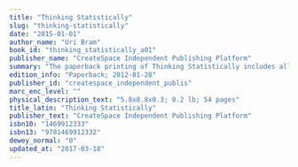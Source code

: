 ```yaml
---
title: "Thinking Statistically"
slug: "thinking-statistically"
date: "2015-01-01"
author_name: "Uri Bram"
book_id: "thinking_statistically_a01"
publisher_name: "CreateSpace Independent Publishing Platform"
summary: "The paperback printing of Thinking Statistically includes all the material from the Kindle original plus innovative new segments giving graphical representations of statistics concepts. Thinking Statistically is the book that shows you how to think like a statistician, without worrying about formal statistical techniques. Along the way we learn how selection bias can explain why your boss doesn�t know he sucks (even when everyone else does); how to use Bayes� Theorem to decide if your partner is cheating on you; and why Mark Zuckerberg should never be used as an example for anything. See the world in a whole new light, and make better decisions and judgements without ever going near a t-test. Think. Think Statistically."
edition_info: "Paperback; 2012-01-28"
publisher_id: "createspace_independent_publis"
marc_enc_level: ""
physical_description_text: "5.8x8.8x0.3; 0.2 lb; 54 pages"
title_latin: "Thinking Statistically"
publisher_text: "CreateSpace Independent Publishing Platform"
isbn10: "1469912333"
isbn13: "9781469912332"
dewey_normal: "0"
updated_at: "2017-03-18"
---
```


